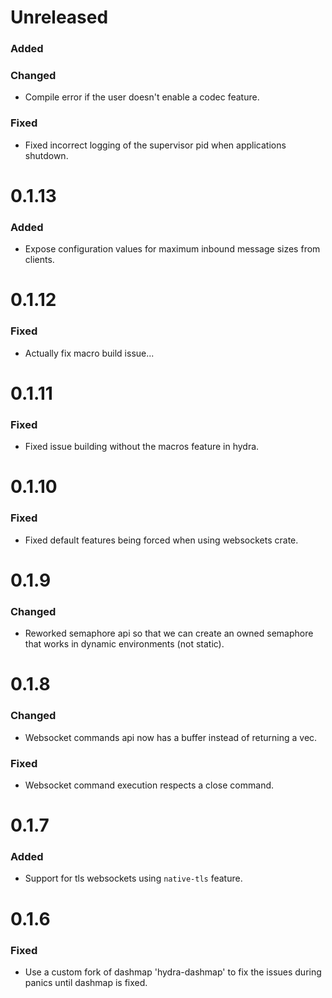 # Unreleased

### Added

### Changed
- Compile error if the user doesn't enable a codec feature.

### Fixed
- Fixed incorrect logging of the supervisor pid when applications shutdown.

# 0.1.13

### Added
- Expose configuration values for maximum inbound message sizes from clients.

# 0.1.12

### Fixed
- Actually fix macro build issue...

# 0.1.11

### Fixed
- Fixed issue building without the macros feature in hydra.

# 0.1.10

### Fixed
- Fixed default features being forced when using websockets crate.

# 0.1.9

### Changed
- Reworked semaphore api so that we can create an owned semaphore that works in dynamic environments (not static).

# 0.1.8

### Changed
- Websocket commands api now has a buffer instead of returning a vec.

### Fixed
- Websocket command execution respects a close command.

# 0.1.7

### Added
- Support for tls websockets using `native-tls` feature.

# 0.1.6

### Fixed
- Use a custom fork of dashmap 'hydra-dashmap' to fix the issues during panics until dashmap is fixed.